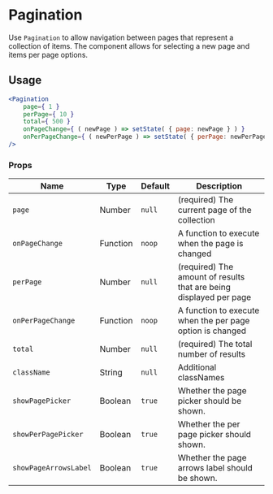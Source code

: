 Pagination
===

Use `Pagination` to allow navigation between pages that represent a collection of items.
The component allows for selecting a new page and items per page options.

## Usage

```jsx
<Pagination
	page={ 1 }
	perPage={ 10 }
	total={ 500 }
	onPageChange={ ( newPage ) => setState( { page: newPage } ) }
	onPerPageChange={ ( newPerPage ) => setState( { perPage: newPerPage } ) }
/>
```

### Props

Name | Type | Default | Description
--- | --- | --- | ---
`page` | Number | `null` | (required) The current page of the collection
`onPageChange` | Function | `noop` | A function to execute when the page is changed
`perPage` | Number | `null` | (required) The amount of results that are being displayed per page
`onPerPageChange` | Function | `noop` | A function to execute when the per page option is changed
`total` | Number | `null` | (required) The total number of results
`className` | String | `null` | Additional classNames
`showPagePicker` | Boolean | `true` | Whether the page picker should be shown.
`showPerPagePicker` | Boolean | `true` | Whether the per page picker should shown.
`showPageArrowsLabel` | Boolean | `true` | Whether the page arrows label should be shown.
